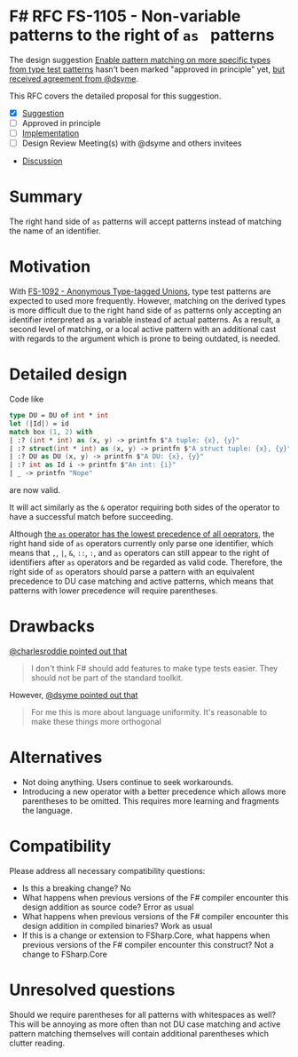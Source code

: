 # F# RFC FS-1105 - Non-variable patterns to the right of `as ` patterns

The design suggestion [Enable pattern matching on more specific types from type test patterns](https://github.com/fsharp/fslang-suggestions/issues/1025) hasn't been marked "approved in principle" yet, [but received agreement from @dsyme](https://github.com/fsharp/fslang-suggestions/issues/1025#issuecomment-857010104).

This RFC covers the detailed proposal for this suggestion.

- [x] [Suggestion](https://github.com/fsharp/fslang-suggestions/issues/1025)
- [ ] Approved in principle
- [ ] [Implementation](https://github.com/dotnet/fsharp/pull/FILL-ME-IN)
- [ ] Design Review Meeting(s) with @dsyme and others invitees
- [Discussion](https://github.com/fsharp/fslang-design/discussions/FILL-ME-IN)

# Summary

The right hand side of `as` patterns will accept patterns instead of matching the name of an identifier.

# Motivation

With [FS-1092 - Anonymous Type-tagged Unions](https://github.com/fsharp/fslang-design/discussions/519), type test patterns are expected to used more frequently. However, matching on the derived types is more difficult due to the right hand side of `as` patterns only accepting an identifier interpreted as a variable instead of actual patterns. As a result, a second level of matching, or a local active pattern with an additional cast with regards to the argument which is prone to being outdated, is needed.

# Detailed design

Code like
```fs
type DU = DU of int * int
let (|Id|) = id
match box (1, 2) with
| :? (int * int) as (x, y) -> printfn $"A tuple: {x}, {y}"
| :? struct(int * int) as (x, y) -> printfn $"A struct tuple: {x}, {y}"
| :? DU as DU (x, y) -> printfn $"A DU: {x}, {y}"
| :? int as Id i -> printfn $"An int: {i}"
| _ -> printfn "Nope"
```
are now valid.

It will act similarly as the `&` operator requiring both sides of the operator to have a successful match before succeeding.

Although [the `as` operator has the lowest precedence of all oeprators](https://docs.microsoft.com/en-us/dotnet/fsharp/language-reference/symbol-and-operator-reference/#operator-precedence), the right hand side of `as` operators currently only parse one identifier, which means that `,`, `|`, `&`, `::`, `:`, and `as` operators can still appear to the right of identifiers after `as` operators and be regarded as valid code. Therefore, the right side of `as` operators should parse a pattern with an equivalent precedence to DU case matching and active patterns, which means that patterns with lower precedence will require parentheses.


# Drawbacks

[@charlesroddie pointed out that](https://github.com/fsharp/fslang-suggestions/issues/1025#issuecomment-856287392)
> I don't think F# should add features to make type tests easier. They should not be part of the standard toolkit.

However, [@dsyme pointed out that](https://github.com/fsharp/fslang-suggestions/issues/1025#issuecomment-857005525)
> For me this is more about language uniformity. It's reasonable to make these things more orthogonal

# Alternatives

- Not doing anything. Users continue to seek workarounds.
- Introducing a new operator with a better precedence which allows more parentheses to be omitted. This requires more learning and fragments the language.

# Compatibility

Please address all necessary compatibility questions:

* Is this a breaking change? No
* What happens when previous versions of the F# compiler encounter this design addition as source code? Error as usual
* What happens when previous versions of the F# compiler encounter this design addition in compiled binaries? Work as usual
* If this is a change or extension to FSharp.Core, what happens when previous versions of the F# compiler encounter this construct? Not a change to FSharp.Core


# Unresolved questions

Should we require parentheses for all patterns with whitespaces as well? This will be annoying as more often than not DU case matching and active pattern matching themselves will contain additional parentheses which clutter reading.
